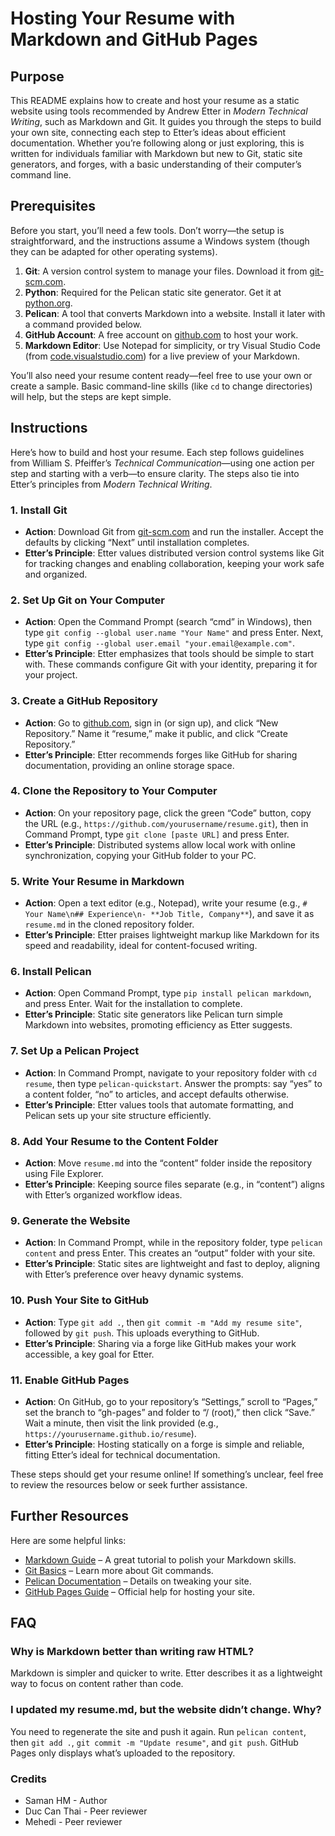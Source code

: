 # Hosting Your Resume with Markdown and GitHub Pages

## Purpose

This README explains how to create and host your resume as a static website using tools recommended by Andrew Etter in _Modern Technical Writing_, such as Markdown and Git. It guides you through the steps to build your own site, connecting each step to Etter’s ideas about efficient documentation. Whether you’re following along or just exploring, this is written for individuals familiar with Markdown but new to Git, static site generators, and forges, with a basic understanding of their computer’s command line.

## Prerequisites

Before you start, you’ll need a few tools. Don’t worry—the setup is straightforward, and the instructions assume a Windows system (though they can be adapted for other operating systems).

1. **Git**: A version control system to manage your files. Download it from [git-scm.com](https://git-scm.com/).
2. **Python**: Required for the Pelican static site generator. Get it at [python.org](https://python.org/).
3. **Pelican**: A tool that converts Markdown into a website. Install it later with a command provided below.
4. **GitHub Account**: A free account on [github.com](https://github.com/) to host your work.
5. **Markdown Editor**: Use Notepad for simplicity, or try Visual Studio Code (from [code.visualstudio.com](https://code.visualstudio.com/)) for a live preview of your Markdown.

You’ll also need your resume content ready—feel free to use your own or create a sample. Basic command-line skills (like `cd` to change directories) will help, but the steps are kept simple.

## Instructions

Here’s how to build and host your resume. Each step follows guidelines from William S. Pfeiffer’s _Technical Communication_—using one action per step and starting with a verb—to ensure clarity. The steps also tie into Etter’s principles from _Modern Technical Writing_.

### 1. Install Git

- **Action**: Download Git from [git-scm.com](https://git-scm.com/) and run the installer. Accept the defaults by clicking “Next” until installation completes.
- **Etter’s Principle**: Etter values distributed version control systems like Git for tracking changes and enabling collaboration, keeping your work safe and organized.

### 2. Set Up Git on Your Computer

- **Action**: Open the Command Prompt (search “cmd” in Windows), then type `git config --global user.name "Your Name"` and press Enter. Next, type `git config --global user.email "your.email@example.com"`.
- **Etter’s Principle**: Etter emphasizes that tools should be simple to start with. These commands configure Git with your identity, preparing it for your project.

### 3. Create a GitHub Repository

- **Action**: Go to [github.com](https://github.com/), sign in (or sign up), and click “New Repository.” Name it “resume,” make it public, and click “Create Repository.”
- **Etter’s Principle**: Etter recommends forges like GitHub for sharing documentation, providing an online storage space.

### 4. Clone the Repository to Your Computer

- **Action**: On your repository page, click the green “Code” button, copy the URL (e.g., `https://github.com/yourusername/resume.git`), then in Command Prompt, type `git clone [paste URL]` and press Enter.
- **Etter’s Principle**: Distributed systems allow local work with online synchronization, copying your GitHub folder to your PC.

### 5. Write Your Resume in Markdown

- **Action**: Open a text editor (e.g., Notepad), write your resume (e.g., `# Your Name\n## Experience\n- **Job Title, Company**`), and save it as `resume.md` in the cloned repository folder.
- **Etter’s Principle**: Etter praises lightweight markup like Markdown for its speed and readability, ideal for content-focused writing.

### 6. Install Pelican

- **Action**: Open Command Prompt, type `pip install pelican markdown`, and press Enter. Wait for the installation to complete.
- **Etter’s Principle**: Static site generators like Pelican turn simple Markdown into websites, promoting efficiency as Etter suggests.

### 7. Set Up a Pelican Project

- **Action**: In Command Prompt, navigate to your repository folder with `cd resume`, then type `pelican-quickstart`. Answer the prompts: say “yes” to a content folder, “no” to articles, and accept defaults otherwise.
- **Etter’s Principle**: Etter values tools that automate formatting, and Pelican sets up your site structure efficiently.

### 8. Add Your Resume to the Content Folder

- **Action**: Move `resume.md` into the “content” folder inside the repository using File Explorer.
- **Etter’s Principle**: Keeping source files separate (e.g., in “content”) aligns with Etter’s organized workflow ideas.

### 9. Generate the Website

- **Action**: In Command Prompt, while in the repository folder, type `pelican content` and press Enter. This creates an “output” folder with your site.
- **Etter’s Principle**: Static sites are lightweight and fast to deploy, aligning with Etter’s preference over heavy dynamic systems.

### 10. Push Your Site to GitHub

- **Action**: Type `git add .`, then `git commit -m "Add my resume site"`, followed by `git push`. This uploads everything to GitHub.
- **Etter’s Principle**: Sharing via a forge like GitHub makes your work accessible, a key goal for Etter.

### 11. Enable GitHub Pages

- **Action**: On GitHub, go to your repository’s “Settings,” scroll to “Pages,” set the branch to “gh-pages” and folder to “/ (root),” then click “Save.” Wait a minute, then visit the link provided (e.g., `https://yourusername.github.io/resume`).
- **Etter’s Principle**: Hosting statically on a forge is simple and reliable, fitting Etter’s ideal for technical documentation.

These steps should get your resume online! If something’s unclear, feel free to review the resources below or seek further assistance.

## Further Resources

Here are some helpful links:

- [Markdown Guide](https://www.markdownguide.org/) – A great tutorial to polish your Markdown skills.
- [Git Basics](https://git-scm.com/docs/gittutorial) – Learn more about Git commands.
- [Pelican Documentation](https://docs.getpelican.com/) – Details on tweaking your site.
- [GitHub Pages Guide](https://pages.github.com/) – Official help for hosting your site.

## FAQ

### Why is Markdown better than writing raw HTML?

Markdown is simpler and quicker to write. Etter describes it as a lightweight way to focus on content rather than code.

### I updated my resume.md, but the website didn’t change. Why?

You need to regenerate the site and push it again. Run `pelican content`, then `git add .`, `git commit -m "Update resume"`, and `git push`. GitHub Pages only displays what’s uploaded to the repository.

### Credits

- Saman HM - Author
- Duc Can Thai - Peer reviewer
- Mehedi - Peer reviewer
